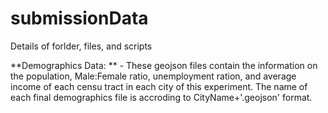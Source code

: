 # submissionData

Details of forlder, files, and scripts

**Demographics Data:
**    - These geojson files contain the information on the population, Male:Female ratio, unemployment ration, and average income of each censu tract in each city of this experiment. The name of each final demographics file is accroding to CityName+'.geojson' format.

  
